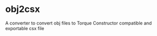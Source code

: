 # obj2csx
A converter to convert obj files to Torque Constructor compatible and exportable csx file

